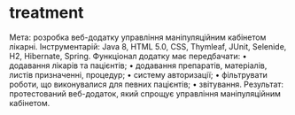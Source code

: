 # treatment
Мета: розробка веб-додатку управління маніпуляційним кабінетом лікарні.
Інструментарій: Java 8, HTML 5.0, CSS, Thymleaf, JUnit, Selenide, H2, Hibernate, Spring.
Функціонал додатку має передбачати:
•	додавання лікарів та пацієнтів;
•	додавання препаратів, матеріалів, листів призначенні, процедур;
•	систему авторизації;
•	фільтрувати роботи, що виконувалися для певних пацієнтів;
•	звітування.
Результат: протестований веб-додаток, який спрощує управління маніпуляційним кабінетом.

